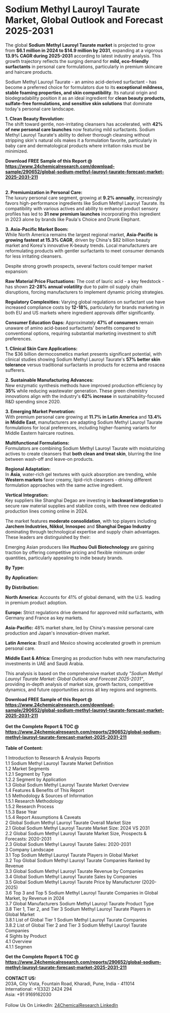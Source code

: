 <h1>Sodium Methyl Lauroyl Taurate Market, Global Outlook and Forecast 2025-2031</h1><p>The global <strong>Sodium Methyl Lauroyl Taurate market</strong> is projected to grow from <strong>$6.1 million in 2024 to $14.9 million by 2031</strong>, expanding at a vigorous <strong>13.9% CAGR during 2025-2031</strong> according to latest industry analysis. This growth trajectory reflects the surging demand for <strong>mild, eco-friendly surfactants</strong> in personal care formulations, particularly in premium skincare and haircare products.</p><p>Sodium Methyl Lauroyl Taurate - an amino acid-derived surfactant - has become a preferred choice for formulators due to its <strong>exceptional mildness, stable foaming properties, and skin compatibility</strong>. Its natural origin and biodegradability position it as an ideal ingredient for <strong>clean beauty products, sulfate-free formulations, and sensitive skin solutions</strong> that dominate today's personal care landscape.</p><p><strong>1. Clean Beauty Revolution:</strong><br>
The shift toward gentle, non-irritating cleansers has accelerated, with <strong>42% of new personal care launches</strong> now featuring mild surfactants. Sodium Methyl Lauroyl Taurate's ability to deliver thorough cleansing without stripping skin's natural oils makes it a formulation favorite, particularly in baby care and dermatological products where irritation risks must be minimized.</p><div><b>Download FREE Sample of this Report @ 
            <a href="https://www.24chemicalresearch.com/download-sample/290652/global-sodium-methyl-lauroyl-taurate-forecast-market-2025-2031-211">
            https://www.24chemicalresearch.com/download-sample/290652/global-sodium-methyl-lauroyl-taurate-forecast-market-2025-2031-211</a></b></div><br><p><strong>2. Premiumization in Personal Care:</strong><br>
The luxury personal care segment, growing at <strong>9.2% annually</strong>, increasingly favors high-performance ingredients like Sodium Methyl Lauroyl Taurate. Its compatibility with various actives and ability to enhance product sensory profiles has led to <strong>31 new premium launches</strong> incorporating this ingredient in 2023 alone by brands like Paula's Choice and Drunk Elephant.</p><p><strong>3. Asia-Pacific Market Boom:</strong><br>
While North America remains the largest regional market, <strong>Asia-Pacific is growing fastest at 15.3% CAGR</strong>, driven by China's $82 billion beauty market and Korea's innovative K-beauty trends. Local manufacturers are reformulating products with gentler surfactants to meet consumer demands for less irritating cleansers.</p><p>Despite strong growth prospects, several factors could temper market expansion:</p><p><strong>Raw Material Price Fluctuations:</strong> The cost of lauric acid - a key feedstock - has shown <strong>22-28% annual volatility</strong> due to palm oil supply chain disruptions, forcing manufacturers to implement dynamic pricing strategies.</p><p><strong>Regulatory Complexities:</strong> Varying global regulations on surfactant use have increased compliance costs by <strong>12-18%</strong>, particularly for brands marketing in both EU and US markets where ingredient approvals differ significantly.</p><p><strong>Consumer Education Gaps:</strong> Approximately <strong>47% of consumers</strong> remain unaware of amino acid-based surfactants' benefits compared to conventional options, requiring substantial marketing investment to shift preferences.</p><p><strong>1. Clinical Skin Care Applications:</strong><br>
The $36 billion dermocosmetics market presents significant potential, with clinical studies showing Sodium Methyl Lauroyl Taurate's <strong>57% better skin tolerance</strong> versus traditional surfactants in products for eczema and rosacea sufferers.</p><p><strong>2. Sustainable Manufacturing Advances:</strong><br>
New enzymatic synthesis methods have improved production efficiency by <strong>35%</strong> while reducing wastewater generation. These green chemistry innovations align with the industry's <strong>62% increase</strong> in sustainability-focused R&amp;D spending since 2020.</p><p><strong>3. Emerging Market Penetration:</strong><br>
With premium personal care growing at <strong>11.7% in Latin America</strong> and <strong>13.4% in Middle East</strong>, manufacturers are adapting Sodium Methyl Lauroyl Taurate formulations for local preferences, including higher-foaming variants for Middle Eastern haircare routines.</p><p><strong>Multifunctional Formulations:</strong><br>
    Formulators are combining Sodium Methyl Lauroyl Taurate with moisturizing actives to create cleansers that <strong>both clean and treat skin</strong>, blurring the line between wash-off and leave-on products.</p><p><strong>Regional Adaptation:</strong><br>
    In <strong>Asia</strong>, water-rich gel textures with quick absorption are trending, while <strong>Western markets</strong> favor creamy, lipid-rich cleansers - driving different formulation approaches with the same active ingredient.</p><p><strong>Vertical Integration:</strong><br>
    Key suppliers like Shanghai Degao are investing in <strong>backward integration</strong> to secure raw material supplies and stabilize costs, with three new dedicated production lines coming online in 2024.</p><p>The market features <strong>moderate consolidation</strong>, with top players including <strong>Jarchem Industries, Nikkol, Innospec</strong> and <strong>Shanghai Degao Industry</strong> dominating through technological expertise and supply chain advantages. These leaders are distinguished by their:</p><p>Emerging Asian producers like <strong>Huzhou Ouli Biotechnology</strong> are gaining traction by offering competitive pricing and flexible minimum order quantities, particularly appealing to indie beauty brands.</p><p><strong>By Type:</strong></p><p><strong>By Application:</strong></p><p><strong>By Distribution:</strong></p><p><strong>North America:</strong> Accounts for 41% of global demand, with the U.S. leading in premium product adoption.</p><p><strong>Europe:</strong> Strict regulations drive demand for approved mild surfactants, with Germany and France as key markets.</p><p><strong>Asia-Pacific:</strong> 48% market share, led by China's massive personal care production and Japan's innovation-driven market.</p><p><strong>Latin America:</strong> Brazil and Mexico showing accelerated growth in premium personal care.</p><p><strong>Middle East &amp; Africa:</strong> Emerging as production hubs with new manufacturing investments in UAE and Saudi Arabia.</p><p>This analysis is based on the comprehensive market study <em>"Sodium Methyl Lauroyl Taurate Market: Global Outlook and Forecast 2025-2031"</em>, providing in-depth analysis of market size, growth factors, competitive dynamics, and future opportunities across all key regions and segments.</p><div><b>Download FREE Sample of this Report @ 
            <a href="https://www.24chemicalresearch.com/download-sample/290652/global-sodium-methyl-lauroyl-taurate-forecast-market-2025-2031-211">
            https://www.24chemicalresearch.com/download-sample/290652/global-sodium-methyl-lauroyl-taurate-forecast-market-2025-2031-211</a></b></div><br><div><b>Get the Complete Report & TOC @ 
            <a href="https://www.24chemicalresearch.com/reports/290652/global-sodium-methyl-lauroyl-taurate-forecast-market-2025-2031-211">
            https://www.24chemicalresearch.com/reports/290652/global-sodium-methyl-lauroyl-taurate-forecast-market-2025-2031-211</a></b></div><br>
            <b>Table of Content:</b><p>1 Introduction to Research & Analysis Reports<br />
 1.1 Sodium Methyl Lauroyl Taurate Market Definition<br />
 1.2 Market Segments<br />
 1.2.1 Segment by Type<br />
 1.2.2 Segment by Application<br />
 1.3 Global Sodium Methyl Lauroyl Taurate Market Overview<br />
 1.4 Features & Benefits of This Report<br />
 1.5 Methodology & Sources of Information<br />
 1.5.1 Research Methodology<br />
 1.5.2 Research Process<br />
 1.5.3 Base Year<br />
 1.5.4 Report Assumptions & Caveats<br />
2 Global Sodium Methyl Lauroyl Taurate Overall Market Size<br />
 2.1 Global Sodium Methyl Lauroyl Taurate Market Size: 2024 VS 2031<br />
 2.2 Global Sodium Methyl Lauroyl Taurate Market Size, Prospects & Forecasts: 2020-2031<br />
 2.3 Global Sodium Methyl Lauroyl Taurate Sales: 2020-2031<br />
3 Company Landscape<br />
 3.1 Top Sodium Methyl Lauroyl Taurate Players in Global Market<br />
 3.2 Top Global Sodium Methyl Lauroyl Taurate Companies Ranked by Revenue<br />
 3.3 Global Sodium Methyl Lauroyl Taurate Revenue by Companies<br />
 3.4 Global Sodium Methyl Lauroyl Taurate Sales by Companies<br />
 3.5 Global Sodium Methyl Lauroyl Taurate Price by Manufacturer (2020-2025)<br />
 3.6 Top 3 and Top 5 Sodium Methyl Lauroyl Taurate Companies in Global Market, by Revenue in 2024<br />
 3.7 Global Manufacturers Sodium Methyl Lauroyl Taurate Product Type<br />
 3.8 Tier 1, Tier 2, and Tier 3 Sodium Methyl Lauroyl Taurate Players in Global Market<br />
 3.8.1 List of Global Tier 1 Sodium Methyl Lauroyl Taurate Companies<br />
 3.8.2 List of Global Tier 2 and Tier 3 Sodium Methyl Lauroyl Taurate Companies<br />
4 Sights by Product<br />
 4.1 Overview<br />
 4.1.1 Segmen</p><div><b>Get the Complete Report & TOC @ 
            <a href="https://www.24chemicalresearch.com/reports/290652/global-sodium-methyl-lauroyl-taurate-forecast-market-2025-2031-211">
            https://www.24chemicalresearch.com/reports/290652/global-sodium-methyl-lauroyl-taurate-forecast-market-2025-2031-211</a></b></div><br><b>CONTACT US:</b><br>
            203A, City Vista, Fountain Road, Kharadi, Pune, India - 411014<br>
            International: +1(332) 2424 294<br>
            Asia: +91 9169162030 <br><br>
            Follow Us On LinkedIn: <a href="https://www.linkedin.com/company/24chemicalresearch/">24ChemicalResearch LinkedIn</a>